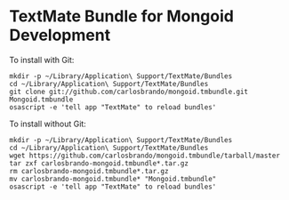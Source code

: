 # TextMate Bundle for Mongoid Development

To install with Git:

    mkdir -p ~/Library/Application\ Support/TextMate/Bundles
    cd ~/Library/Application\ Support/TextMate/Bundles
    git clone git://github.com/carlosbrando/mongoid.tmbundle.git Mongoid.tmbundle
    osascript -e 'tell app "TextMate" to reload bundles'


To install without Git:

    mkdir -p ~/Library/Application\ Support/TextMate/Bundles
    cd ~/Library/Application\ Support/TextMate/Bundles
    wget https://github.com/carlosbrando/mongoid.tmbundle/tarball/master
    tar zxf carlosbrando-mongoid.tmbundle*.tar.gz
    rm carlosbrando-mongoid.tmbundle*.tar.gz
    mv carlosbrando-mongoid.tmbundle* "Mongoid.tmbundle"
    osascript -e 'tell app "TextMate" to reload bundles'
